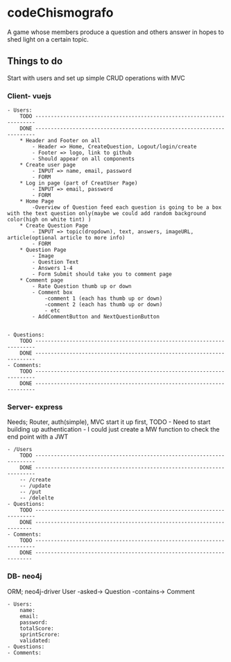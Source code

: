 # codeChismografo
A game whose members produce a question and others answer in hopes to shed light on a certain topic.


## Things to do
Start with users and set up simple CRUD operations with MVC

### Client- vuejs

    - Users: 
        TODO ----------------------------------------------------------------------
        DONE ----------------------------------------------------------------------
        * Header and Footer on all 
            - Header => Home, CreateQuestion, Logout/login/create
            - Footer => logo, link to github
            - Should appear on all components
        * Create user page
            - INPUT => name, email, password 
            - FORM
        * Log in page (part of CreatUser Page)
            - INPUT => email, password
            - FORM
        * Home Page
            -Overview of Question feed each question is going to be a box with the text question only(maybe we could add random background color(high on white tint) )
        * Create Question Page
            - INPUT => topic(dropdown), text, answers, imageURL, article(optional article to more info)
            - FORM  
        * Question Page 
            - Image
            - Question Text 
            - Answers 1-4
            - Form Submit should take you to comment page
        * Comment page
            - Rate Question thumb up or down
            - Comment box 
                -comment 1 (each has thumb up or down)
                -comment 2 (each has thumb up or down)
                - etc
            - AddCommentButton and NextQuestionButton
        

    - Questions: 
        TODO ----------------------------------------------------------------------
        DONE ----------------------------------------------------------------------
    - Comments: 
        TODO ----------------------------------------------------------------------
        DONE ----------------------------------------------------------------------

### Server- express
Needs; Router, auth(simple), MVC start it up first, 
    TODO 
        - Need to start building up authentication
            - I could just create a MW function to check the end point with a JWT

    - /Users
        TODO ----------------------------------------------------------------------
        DONE ----------------------------------------------------------------------
        -- /create
        -- /update
        -- /put
        -- /delelte
    - Questions:
        TODO ----------------------------------------------------------------------
        DONE --------------------------------------------------------------------- 
    - Comments:
        TODO ----------------------------------------------------------------------
        DONE --------------------------------------------------------------------- 

### DB- neo4j 
ORM; neo4j-driver
User -asked-> Question -contains-> Comment    

    - Users: 
        name:
        email:
        password:
        totalScore:
        sprintScrore:
        validated:
    - Questions: 
    - Comments: 

